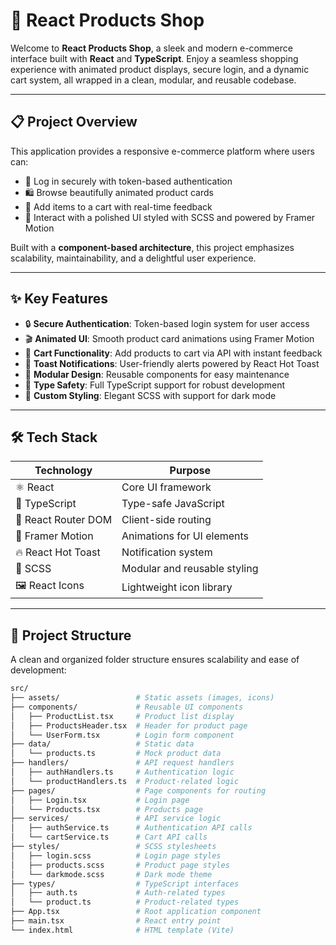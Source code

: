 # 🛒 React Products Shop

Welcome to **React Products Shop**, a sleek and modern e-commerce interface built with **React** and **TypeScript**. Enjoy a seamless shopping experience with animated product displays, secure login, and a dynamic cart system, all wrapped in a clean, modular, and reusable codebase.

---

## 📋 Project Overview

This application provides a responsive e-commerce platform where users can:

- 🔐 Log in securely with token-based authentication
- 🛍 Browse beautifully animated product cards
- 🛒 Add items to a cart with real-time feedback
- 🎨 Interact with a polished UI styled with SCSS and powered by Framer Motion

Built with a **component-based architecture**, this project emphasizes scalability, maintainability, and a delightful user experience.

---

## ✨ Key Features

- 🔒 **Secure Authentication**: Token-based login system for user access
- 🎬 **Animated UI**: Smooth product card animations using Framer Motion
- 🛒 **Cart Functionality**: Add products to cart via API with instant feedback
- 🔔 **Toast Notifications**: User-friendly alerts powered by React Hot Toast
- 🧩 **Modular Design**: Reusable components for easy maintenance
- 📝 **Type Safety**: Full TypeScript support for robust development
- 💅 **Custom Styling**: Elegant SCSS with support for dark mode

---

## 🛠 Tech Stack

| **Technology**      | **Purpose**                  |
| ------------------- | ---------------------------- |
| ⚛️ React            | Core UI framework            |
| 📘 TypeScript       | Type-safe JavaScript         |
| 🚦 React Router DOM | Client-side routing          |
| 🎥 Framer Motion    | Animations for UI elements   |
| 🔥 React Hot Toast  | Notification system          |
| 🎨 SCSS             | Modular and reusable styling |
| 🖼 React Icons       | Lightweight icon library     |

---

## 📂 Project Structure

A clean and organized folder structure ensures scalability and ease of development:

```bash
src/
├── assets/                 # Static assets (images, icons)
├── components/             # Reusable UI components
│   ├── ProductList.tsx     # Product list display
│   ├── ProductsHeader.tsx  # Header for product page
│   └── UserForm.tsx        # Login form component
├── data/                   # Static data
│   └── products.ts         # Mock product data
├── handlers/               # API request handlers
│   ├── authHandlers.ts     # Authentication logic
│   └── productHandlers.ts  # Product-related logic
├── pages/                  # Page components for routing
│   ├── Login.tsx           # Login page
│   └── Products.tsx        # Products page
├── services/               # API service logic
│   ├── authService.ts      # Authentication API calls
│   └── cartService.ts      # Cart API calls
├── styles/                 # SCSS stylesheets
│   ├── login.scss          # Login page styles
│   ├── products.scss       # Product page styles
│   └── darkmode.scss       # Dark mode theme
├── types/                  # TypeScript interfaces
│   ├── auth.ts             # Auth-related types
│   └── product.ts          # Product-related types
├── App.tsx                 # Root application component
├── main.tsx                # React entry point
└── index.html              # HTML template (Vite)
```
